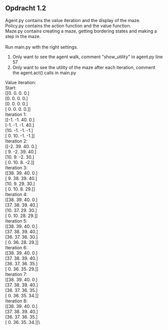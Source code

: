 ## Opdracht 1.2

Agent.py contains the value iteration and the display of the maze.\
Policy.py contains the action function and the value function. \
Maze.py contains creating a maze, getting bordering states and making a step in the maze.\
\
Run main.py with the right settings.

1. Only want to see the agent walk, comment "show_utility" in agent.py line 57
2. Only want to see the utility of the maze after each iteration,
comment the agent.act() calls in main.py

Value iteration:\
Start:\
[[0. 0. 0.  0.]\
 [0. 0. 0. 0.]\
 [0. 0. 0. 0.]\
 [ 0. 0. 0. 0.]]\
Iteration 1:\
[[-1. -1. 40.  0.]\
 [-1. -1. -1. 40.]\
 [10. -1. -1. -1.]\
 [ 0. 10. -1. -1.]]\
Iteration 2:\
[[-2. 39. 40.  0.]\
 [ 9. -2. 39. 40.]\
 [10.  9. -2. 30.]\
 [ 0. 10.  8. -2.]]\
Iteration 3:\
[[38. 39. 40.  0.]\
 [ 9. 38. 39. 40.]\
 [10.  9. 29. 30.]\
 [ 0. 10.  8. 29.]]\
Iteration 4:\
[[38. 39. 40.  0.]\
 [37. 38. 39. 40.]\
 [10. 37. 29. 30.]\
 [ 0. 10. 28. 29.]]\
Iteration 5:\
[[38. 39. 40.  0.]\
 [37. 38. 39. 40.]\
 [36. 37. 36. 30.]\
 [ 0. 36. 28. 29.]]\
Iteration 6:\
[[38. 39. 40.  0.]\
 [37. 38. 39. 40.]\
 [36. 37. 36. 35.]\
 [ 0. 36. 35. 29.]]\
Iteration 7:\
[[38. 39. 40.  0.]\
 [37. 38. 39. 40.]\
 [36. 37. 36. 35.]\
 [ 0. 36. 35. 34.]]\
Iteration 8:\
[[38. 39. 40.  0.]\
 [37. 38. 39. 40.]\
 [36. 37. 36. 35.]\
 [ 0. 36. 35. 34.]]\